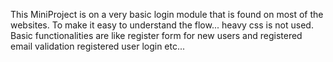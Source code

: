 This MiniProject is on a very basic login module that is found on most of the websites.
To make it easy to understand the flow... heavy css is not used.
Basic functionalities are like register form for new users and registered email validation registered user login etc... 
